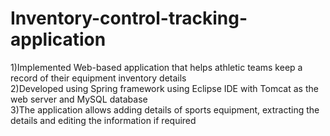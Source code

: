 # Inventory-control-tracking-application

 1)Implemented Web-based application that helps athletic teams keep a record of their equipment inventory details </br>
 2)Developed using Spring framework using Eclipse IDE with Tomcat as the web server and MySQL database  </br>
 3)The application allows adding details of sports equipment, extracting the details and editing the information if required </br>
